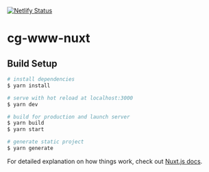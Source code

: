 [![Netlify Status](https://api.netlify.com/api/v1/badges/9cc27aca-988f-4492-b158-ce56f7d2ec6b/deploy-status)](https://app.netlify.com/sites/cg-www-nuxt/deploys)

# cg-www-nuxt

## Build Setup

```bash
# install dependencies
$ yarn install

# serve with hot reload at localhost:3000
$ yarn dev

# build for production and launch server
$ yarn build
$ yarn start

# generate static project
$ yarn generate
```

For detailed explanation on how things work, check out [Nuxt.js docs](https://nuxtjs.org).
